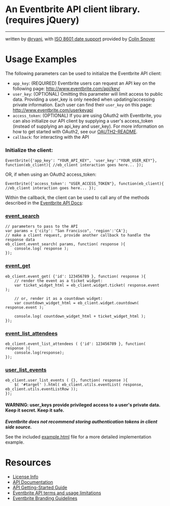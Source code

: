 # An Eventbrite API client library. (requires jQuery)
--------------------------------------
written by [@ryanj](http://github.com/ryanjarvinen/), with [ISO 8601 date support](https://github.com/csnover/js-iso8601/) provided by [Colin Snover](https://github.com/csnover/)

# Usage Examples #

The following parameters can be used to initialize the Eventbrite API client:

* `app_key`: (REQUIRED) Eventbrite users can request an API key on the following page: http://www.eventbrite.com/api/key/
* `user_key`: (OPTIONAL) Omitting this parameter will limit access to public data.  Providing a user_key is only needed when updating/accessing private information.  Each user can find their `user_key` on this page: http://www.eventbrite.com/userkeyapi 
* `access_token`: (OPTIONAL) If you are using OAuth2 with Eventbrite, you can also initialize our API client by supplying a user's access_token (instead of supplying an api_key and user_key).  For more information on how to get started with OAuth2, see our [OAUTH2-README](https://github.com/ryanjarvinen/Eventbrite.jquery.js/blob/master/OAUTH2-README.md).
* `callback`: for interacting with the API

### Initialize the client:

    Eventbrite({'app_key': "YOUR_API_KEY", 'user_key':"YOUR_USER_KEY"}, function(eb_client){ //eb_client interaction goes here... });

OR, if when using an OAuth2 access_token:

    Eventbrite({'access_token': "USER_ACCESS_TOKEN"}, function(eb_client){ //eb_client interaction goes here... });

Within the callback, the client can be used to call any of the methods described in the [Eventbrite API Docs](http://developer.eventbrite.com/doc/):

### [ event_search ]( http://developer.eventbrite.com/doc/events/event_search/ )

    // parameters to pass to the API
    var params = {'city': "San Francisco", 'region':'CA'};
    // make a client request, provide another callback to handle the response data
    eb_client.event_search( params, function( response ){
        console.log( response );
    });

### [ event_get ]( http://developer.eventbrite.com/doc/events/event_get/ )

    eb_client.event_get( {'id': 123456789 }, function( response ){
        // render the event as a ticket widget:
        var ticket_widget_html = eb_client.widget.ticket( response.event ); 

        // or, render it as a countdown widget:
        var countdown_widget_html = eb_client.widget.countdown( response.event ); 

        console.log( countdown_widget_html + ticket_widget_html );
    });

### [ event_list_attendees ]( http://developer.eventbrite.com/doc/events/event_list_attendees/ )

    eb_client.event_list_attendees ( {'id': 123456789 }, function( response ){
        console.log(response);
    });

### [user_list_events]( http://developer.eventbrite.com/doc/users/user_list_events/ )

    eb_client.user_list_events ( {}, function( response ){
        $( '#target' ).html( eb_client.utils.eventList( response, eb_client.utils.eventListRow ));
    });

####  WARNING: user_keys provide privileged access to a user's private data.  Keep it secret.  Keep it safe.
*__Eventbrite does not recommend storing authentication tokens in client side source.__*

See the included [example.html](https://github.com/ryanjarvinen/Eventbrite.jquery.js/blob/master/example.html) file for a more detailed implementation example.

# Resources #

* <a href="http://creativecommons.org/licenses/by/3.0/">License Info</a>
* <a href="http://developer.eventbrite.com/doc/">API Documentation</a>
* <a href="http://developer.eventbrite.com/doc/getting-started/">API Getting-Started Guide</a>
* <a href="http://developer.eventbrite.com/terms/">Eventbrite API terms and usage limitations</a>
* <a href="http://developer.eventbrite.com/news/branding/">Eventbrite Branding Guidelines</a>

